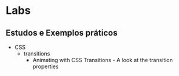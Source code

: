 # Labs
Estudos e Exemplos práticos
---------------------------
- CSS
    - transitions
        - Animating with CSS Transitions - A look at the transition properties
